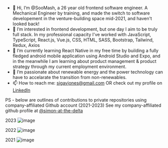 - 👋 Hi, I’m @SooMash, a 26 year old frontend software engineer. A Mechanical Engineer by training, and made the switch to software developement in the venture-building space mid-2021, and haven't looked back!
- 👀 I’m interested in frontend development, but one day I aim to be truly full stack. In my professional capacity I've worked with JavaScript, TypeScript, React.js,  Vue.js, CSS, HTML, SASS, Bootstrap, Tailwind, Redux, Axios
- 🌱 I’m currently learning React Native in my free time by building a fully fledged android mobile application using Android Studio and Expo, and in the meanwhile I am learning about product management & product strategy through my current employment environment.
- 💞️ I’m passionate about renewable energy and the power technology can have to accelarate the transition from non-renewables.
- 📫 How to reach me:
  sigavjones@gmail.com OR check out my profile on [LinkedIn](https://www.linkedin.com/in/simon-jones-b887a0129)

PS - below are outlines of contributions to private repositories using company-affiliated Github account (2021-2023)
See my company-affiliated github profile at [@simon-at-the-delta](https://github.com/simon-at-the-delta)

2023
![image](https://github.com/SooMash/SooMash/assets/100480504/ee41ce7d-080e-4bf0-97df-4e9510415d7c)

2022
![image](https://github.com/SooMash/SooMash/assets/100480504/a3c239b8-670f-42e8-920d-d38e5cd1ef11)

2021
![image](https://github.com/SooMash/SooMash/assets/100480504/3302c853-34bf-4d01-9b61-0f2c2a758672)

<!---
SooMash/SooMash is a ✨ special ✨ repository because its `README.md` (this file) appears on your GitHub profile.
You can click the Preview link to take a look at your changes.
--->
